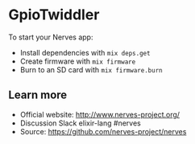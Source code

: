 # GpioTwiddler

To start your Nerves app:

  * Install dependencies with `mix deps.get`
  * Create firmware with `mix firmware`
  * Burn to an SD card with `mix firmware.burn`

## Learn more

  * Official website: http://www.nerves-project.org/
  * Discussion Slack elixir-lang #nerves
  * Source: https://github.com/nerves-project/nerves
